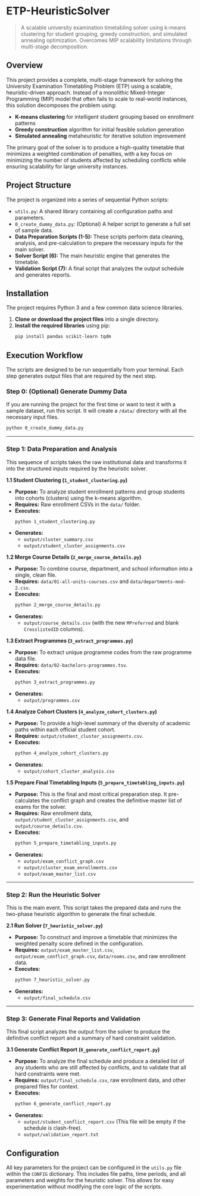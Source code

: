 # ETP-HeuristicSolver

> A scalable university examination timetabling solver using k-means clustering for student grouping, greedy construction, and simulated annealing optimization. Overcomes MIP scalability limitations through multi-stage decomposition.

## Overview

This project provides a complete, multi-stage framework for solving the University Examination Timetabling Problem (ETP) using a scalable, heuristic-driven approach. Instead of a monolithic Mixed-Integer Programming (MIP) model that often fails to scale to real-world instances, this solution decomposes the problem using:

- **K-means clustering** for intelligent student grouping based on enrollment patterns
- **Greedy construction** algorithm for initial feasible solution generation  
- **Simulated annealing** metaheuristic for iterative solution improvement

The primary goal of the solver is to produce a high-quality timetable that minimizes a weighted combination of penalties, with a key focus on minimizing the number of students affected by scheduling conflicts while ensuring scalability for large university instances.

## Project Structure

The project is organized into a series of sequential Python scripts:

-   `utils.py`: A shared library containing all configuration paths and parameters.
-   `0_create_dummy_data.py`: (Optional) A helper script to generate a full set of sample data.
-   **Data Preparation Scripts (1-5):** These scripts perform data cleaning, analysis, and pre-calculation to prepare the necessary inputs for the main solver.
-   **Solver Script (6):** The main heuristic engine that generates the timetable.
-   **Validation Script (7):** A final script that analyzes the output schedule and generates reports.

## Installation

The project requires Python 3 and a few common data science libraries.

1.  **Clone or download the project files** into a single directory.
2.  **Install the required libraries** using pip:
    ```bash
    pip install pandas scikit-learn tqdm
    ```

## Execution Workflow

The scripts are designed to be run sequentially from your terminal. Each step generates output files that are required by the next step.

### Step 0: (Optional) Generate Dummy Data

If you are running the project for the first time or want to test it with a sample dataset, run this script. It will create a `/data/` directory with all the necessary input files.

```bash
python 0_create_dummy_data.py
```

---

### Step 1: Data Preparation and Analysis

This sequence of scripts takes the raw institutional data and transforms it into the structured inputs required by the heuristic solver.

**1.1 Student Clustering (`1_student_clustering.py`)**
*   **Purpose:** To analyze student enrollment patterns and group students into cohorts (clusters) using the k-means algorithm.
*   **Requires:** Raw enrollment CSVs in the `data/` folder.
*   **Executes:**
    ```bash
    python 1_student_clustering.py
    ```
*   **Generates:**
    *   `output/cluster_summary.csv`
    *   `output/student_cluster_assignments.csv`

**1.2 Merge Course Details (`2_merge_course_details.py`)**
*   **Purpose:** To combine course, department, and school information into a single, clean file.
*   **Requires:** `data/01-all-units-courses.csv` and `data/departments-mod-2.csv`.
*   **Executes:**
    ```bash
    python 2_merge_course_details.py
    ```
*   **Generates:**
    *   `output/course_details.csv` (with the new `MPreferred` and blank `CrosslistedID` columns).

**1.3 Extract Programmes (`3_extract_programmes.py`)**
*   **Purpose:** To extract unique programme codes from the raw programme data file.
*   **Requires:** `data/02-bachelors-programmes.tsv`.
*   **Executes:**
    ```bash
    python 3_extract_programmes.py
    ```
*   **Generates:**
    *   `output/programmes.csv`

**1.4 Analyze Cohort Clusters (`4_analyze_cohort_clusters.py`)**
*   **Purpose:** To provide a high-level summary of the diversity of academic paths within each official student cohort.
*   **Requires:** `output/student_cluster_assignments.csv`.
*   **Executes:**
    ```bash
    python 4_analyze_cohort_clusters.py
    ```
*   **Generates:**
    *   `output/cohort_cluster_analysis.csv`

**1.5 Prepare Final Timetabling Inputs (`5_prepare_timetabling_inputs.py`)**
*   **Purpose:** This is the final and most critical preparation step. It pre-calculates the conflict graph and creates the definitive master list of exams for the solver.
*   **Requires:** Raw enrollment data, `output/student_cluster_assignments.csv`, and `output/course_details.csv`.
*   **Executes:**
    ```bash
    python 5_prepare_timetabling_inputs.py
    ```
*   **Generates:**
    *   `output/exam_conflict_graph.csv`
    *   `output/cluster_exam_enrollments.csv`
    *   `output/exam_master_list.csv`

---

### Step 2: Run the Heuristic Solver

This is the main event. This script takes the prepared data and runs the two-phase heuristic algorithm to generate the final schedule.

**2.1 Run Solver (`7_heuristic_solver.py`)**
*   **Purpose:** To construct and improve a timetable that minimizes the weighted penalty score defined in the configuration.
*   **Requires:** `output/exam_master_list.csv`, `output/exam_conflict_graph.csv`, `data/rooms.csv`, and raw enrollment data.
*   **Executes:**
    ```bash
    python 7_heuristic_solver.py
    ```
*   **Generates:**
    *   `output/final_schedule.csv`

---

### Step 3: Generate Final Reports and Validation

This final script analyzes the output from the solver to produce the definitive conflict report and a summary of hard constraint validation.

**3.1 Generate Conflict Report (`6_generate_conflict_report.py`)**
*   **Purpose:** To analyze the final schedule and produce a detailed list of any students who are still affected by conflicts, and to validate that all hard constraints were met.
*   **Requires:** `output/final_schedule.csv`, raw enrollment data, and other prepared files for context.
*   **Executes:**
    ```bash
    python 6_generate_conflict_report.py
    ```
*   **Generates:**
    *   `output/student_conflict_report.csv` (This file will be empty if the schedule is clash-free).
    *   `output/validation_report.txt`

## Configuration

All key parameters for the project can be configured in the `utils.py` file within the `CONFIG` dictionary. This includes file paths, time periods, and all parameters and weights for the heuristic solver. This allows for easy experimentation without modifying the core logic of the scripts.